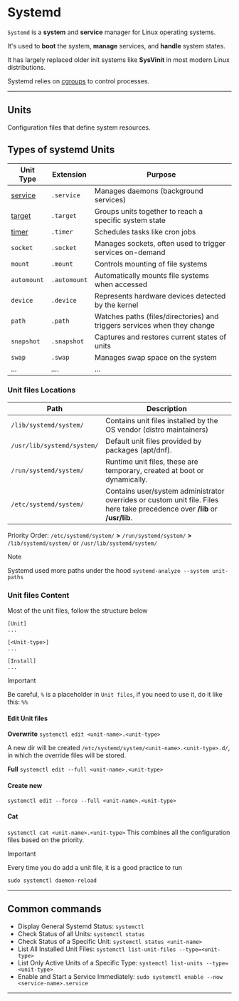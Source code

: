 # Systemd

`Systemd` is a **system** and **service** manager for Linux operating systems. 

It's used to **boot** the system, **manage** services, and **handle** system states. 

It has largely replaced older init systems like **SysVinit** in most modern Linux distributions.

Systemd relies on [cgroups](../cgroup/README.md) to control processes.

---

## Units

Configuration files that define system resources.

## Types of systemd Units

| Unit Type   | Extension     | Purpose                                                                 |
|-------------|---------------|-------------------------------------------------------------------------|
| [service](./service.md)   | `.service`    | Manages daemons (background services)                                   |
| [target](./target.md)    | `.target`     | Groups units together to reach a specific system state                  |
| [timer](./timer.md)     | `.timer`      | Schedules tasks like cron jobs                                          |
| `socket`    | `.socket`     | Manages sockets, often used to trigger services on-demand               |
| `mount`     | `.mount`      | Controls mounting of file systems                                       |
| `automount` | `.automount`  | Automatically mounts file systems when accessed                         |
| `device`    | `.device`     | Represents hardware devices detected by the kernel                      |
| `path`      | `.path`       | Watches paths (files/directories) and triggers services when they change|
| `snapshot`  | `.snapshot`   | Captures and restores current states of units                           |
| `swap`      | `.swap`       | Manages swap space on the system                                        |
|    ...      | ....          | ...


### Unit files Locations

| Path | Description |
| ---  | ----------- |
|  `/lib/systemd/system/`    |  Contains unit files installed by the OS vendor (distro maintainers) |
|  `/usr/lib/systemd/system/`  | Default unit files provided by packages (apt/dnf).     |
|  `/run/systemd/system/`    |   Runtime unit files, these are temporary, created at boot or dynamically.  |
|  `/etc/systemd/system/`    |   Contains user/system administrator overrides or custom unit file. Files here take precedence over **/lib** or **/usr/lib**.   |

Priority Order:
`/etc/systemd/system/` **>** `/run/systemd/system/` **>** `/lib/systemd/system/` or `/usr/lib/systemd/system/`

> [!NOTE]
> Systemd used more paths under the hood
> `systemd-analyze --system unit-paths`

### Unit files Content

Most of the unit files, follow the structure below
```
[Unit]
...

[<Unit-type>]
...

[Install] 
...
```

> [!IMPORTANT]
> Be careful,  `%` is a placeholder in `Unit files`, if you need to use it, do it like this: `%%`

#### Edit Unit files 

**Overwrite**
`systemctl edit <unit-name>.<unit-type>`

A new dir will be created `/etc/systemd/system/<unit-name>.<unit-type>.d/`, in which the override files will be stored.

**Full**
`systemctl edit --full <unit-name>.<unit-type>`

#### Create new
`systemctl edit --force --full <unit-name>.<unit-type>`

#### Cat
`systemctl cat <unit-name>.<unit-type>`
This combines all the configuration files based on the priority.

> [!IMPORTANT]
> Every time you do add a unit file, it is a good practice to run
> ```
> sudo systemctl daemon-reload
> ```

---

## Common commands

- Display General Systemd Status: `systemctl`
- Check Status of all Units: `systemctl status`
- Check Status of a Specific Unit: `systemctl status <unit-name>`
- List All Installed Unit Files:  `systemctl list-unit-files --type=<unit-type>`
- List Only Active Units of a Specific Type: `systemctl list-units --type=<unit-type>`
- Enable and Start a Service Immediately: `sudo systemctl enable --now <service-name>.service`

---

